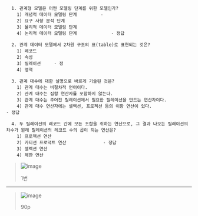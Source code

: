 ```
  1. 관계형 모델은 어떤 모델링 단계를 위한 모델인가? 
    1) 개념적 데이터 모델링 단계         - 
    2) 요구 사항 분석 단계 
    3) 물리적 데이터 모델링 단계 
    4) 논리적 데이터 모델링 단계             - 정답
```
```
  2. 관계 데이터 모델에서 2차원 구조의 표(table)로 표현되는 것은?
    1) 레코드  
    2) 속성
    3) 릴레이션     - 정
    4) 영역
```

```90p
  3. 관계 대수에 대한 설명으로 바르게 기술된 것은?
    1) 관계 대수는 비절차적 언어이다.
    2) 관계 대수는 집합 연산자를 포함하지 않는다.
    3) 관계 대수는 주어진 릴레이션에서 필요한 릴레이션을 만드는 연산자이다. 
    4) 관계 대수 연산자에는 셀렉션, 프로젝션 등의 이항 연산이 있다.                - 정답
```

```
  4. 두 릴레이션의 레코드 간에 모든 조합을 취하는 연산으로, 그 결과 나오는 릴레이션의 차수가 원래 릴레이션의 레코드 수의 곱이 되는 연산은?
    1) 프로젝션 연산 
    2) 카티션 프로덕트 연산              - 정답
    3) 셀렉션 연산 
    4) 제한 연산
```

> ![image](https://user-images.githubusercontent.com/17442343/171610733-78e26290-b949-4132-978c-889bd29ba120.png)
>
> 1번



---------------------------------
> ![image](https://user-images.githubusercontent.com/17442343/171611029-00c45b83-4569-43f5-bc3f-fcaaba11f559.png)
>
> 90p
